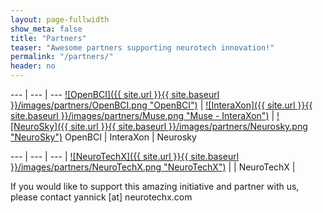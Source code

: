 ```yaml
---
layout: page-fullwidth
show_meta: false
title: "Partners"
teaser: "Awesome partners supporting neurotech innovation!"
permalink: "/partners/"
header: no
---
```


<div class="contributor" markdown="1">

--- | --- | ---
[![OpenBCI]({{ site.url }}{{ site.baseurl }}/images/partners/OpenBCI.png "OpenBCI")](http://www.openbci.com) | [![InteraXon]({{ site.url }}{{ site.baseurl }}/images/partners/Muse.png "Muse - InteraXon")](http://choosemuse.com/) | [![NeuroSky]({{ site.url }}{{ site.baseurl }}/images/partners/Neurosky.png "NeuroSky")](http://www.neurosky.com)
OpenBCI | InteraXon | Neurosky

--- | --- | ---
 | [![NeuroTechX]({{ site.url }}{{ site.baseurl }}/images/partners/NeuroTechX.png "NeuroTechX")](http://neurotechx.com/) |
 | NeuroTechX |

</div>

<p>
If you would like to support this amazing initiative and partner with us, please contact yannick [at] neurotechx.com
</p>
